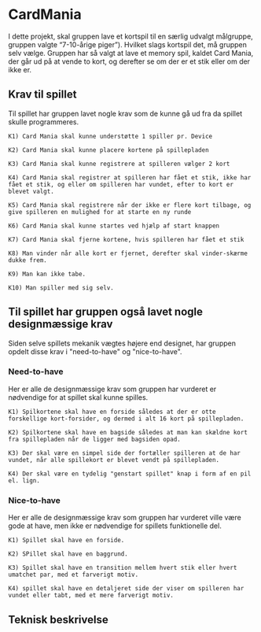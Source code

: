 # CardMania
I dette projekt, skal gruppen lave et kortspil til en særlig udvalgt målgruppe, gruppen valgte “7-10-årige piger”). Hvilket slags kortspil det, må gruppen selv vælge. Gruppen har så valgt at lave et memory spil, kaldet Card Mania, der går ud på at vende to kort, og derefter se om der er et stik eller om der ikke er. 

## Krav til spillet
Til spillet har gruppen lavet nogle krav som de kunne gå ud fra da spillet skulle programmeres.

```
K1) Card Mania skal kunne understøtte 1 spiller pr. Device

K2) Card Mania skal kunne placere kortene på spillepladen

K3) Card Mania skal kunne registrere at spilleren vælger 2 kort 

K4) Card Mania skal registrer at spilleren har fået et stik, ikke har fået et stik, og eller om spilleren har vundet, efter to kort er blevet valgt.

K5) Card Mania skal registrere når der ikke er flere kort tilbage, og give spilleren en mulighed for at starte en ny runde

K6) Card Mania skal kunne startes ved hjælp af start knappen

K7) Card Mania skal fjerne kortene, hvis spilleren har fået et stik

K8) Man vinder når alle kort er fjernet, derefter skal vinder-skærme dukke frem.

K9) Man kan ikke tabe.

K10) Man spiller med sig selv.
```

## Til spillet har gruppen også lavet nogle designmæssige krav

Siden selve spillets mekanik vægtes højere end designet, har gruppen opdelt disse krav i "need-to-have" og "nice-to-have". 

### Need-to-have
Her er alle de designmæssige krav som gruppen har vurderet er nødvendige for at spillet skal kunne spilles.
```
K1) Spilkortene skal have en forside således at der er otte forskellige kort-forsider, og dermed i alt 16 kort på spillepladen.

K2) Spilkortene skal have en bagside således at man kan skældne kort fra spillepladen når de ligger med bagsiden opad.

K3) Der skal være en simpel side der fortæller spilleren at de har vundet, når alle spillekort er blevet vendt på spillepladen.

K4) Der skal være en tydelig "genstart spillet" knap i form af en pil el. lign.
```

### Nice-to-have
Her er alle de designmæssige krav som gruppen har vurderet ville være gode at have, men ikke er nødvendige for spillets funktionelle del.
```
K1) Spillet skal have en forside.

K2) SPillet skal have en baggrund.

K3) Spillet skal have en transition mellem hvert stik eller hvert umatchet par, med et farverigt motiv.

K4) spillet skal have en detaljeret side der viser om spilleren har vundet eller tabt, med et mere farverigt motiv.
```
## Teknisk beskrivelse
